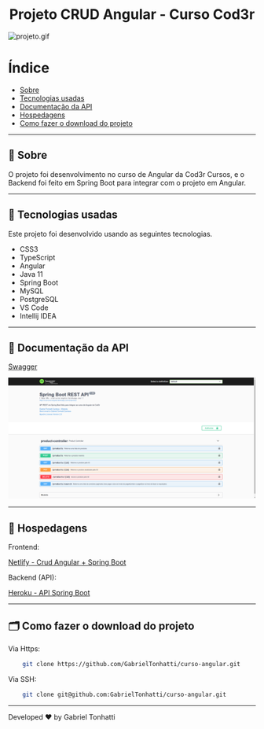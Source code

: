 <h1 align="center">Projeto CRUD Angular - Curso Cod3r </h1>

![projeto.gif](./img/projeto.gif)

# Índice

- [Sobre](#-sobre)
- [Tecnologias usadas](#-tecnologias-usadas)
- [Documentação da API](#-documentação-da-api)
- [Hospedagens](#-hospedagens)
- [Como fazer o download do projeto](#-como-fazer-o-download-do-projeto)

---

## 🔖 Sobre

O projeto foi desenvolvimento no curso de Angular da Cod3r Cursos, e o Backend foi feito em Spring Boot para integrar com o projeto em Angular.

---

## 🚀 Tecnologias usadas

Este projeto foi desenvolvido usando as seguintes tecnologias.

- CSS3
- TypeScript
- Angular
- Java 11
- Spring Boot
- MySQL
- PostgreSQL
- VS Code
- Intellij IDEA

---

## 📄 Documentação da API

[Swagger](https://crud-curso-angular.herokuapp.com/swagger-ui/index.html)

![projeto.gif](./img/api-documentation.png)

---

## 🚀 Hospedagens

Frontend:

[Netlify - Crud Angular + Spring Boot ](https://crud-angular-springboot.netlify.app/)

Backend (API):

[Heroku - API Spring Boot ](https://crud-curso-angular.herokuapp.com/products)

---

## 🗂 Como fazer o download do projeto

Via Https:

``` bash
    git clone https://github.com/GabrielTonhatti/curso-angular.git
```

Via SSH:

``` bash
    git clone git@github.com:GabrielTonhatti/curso-angular.git
```

---

Developed ❤ by Gabriel Tonhatti